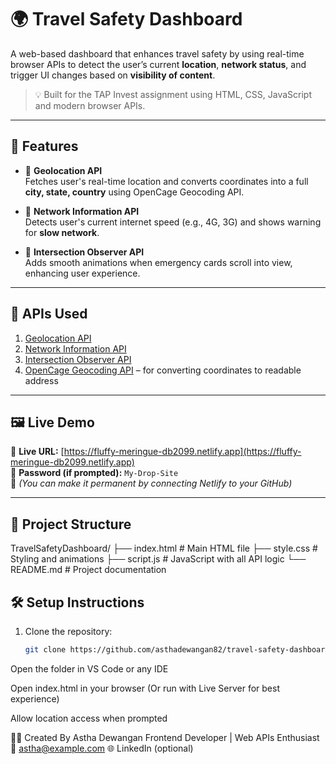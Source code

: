 # 🌍 Travel Safety Dashboard

A web-based dashboard that enhances travel safety by using real-time browser APIs to detect the user’s current **location**, **network status**, and trigger UI changes based on **visibility of content**.

> 💡 Built for the TAP Invest assignment using HTML, CSS, JavaScript and modern browser APIs.

---

## 🚀 Features

- 📍 **Geolocation API**  
  Fetches user's real-time location and converts coordinates into a full **city, state, country** using OpenCage Geocoding API.

- 📡 **Network Information API**  
  Detects user's current internet speed (e.g., 4G, 3G) and shows warning for **slow network**.

- 👀 **Intersection Observer API**  
  Adds smooth animations when emergency cards scroll into view, enhancing user experience.

---

## 🧪 APIs Used

1. [Geolocation API](https://developer.mozilla.org/en-US/docs/Web/API/Geolocation_API)  
2. [Network Information API](https://developer.mozilla.org/en-US/docs/Web/API/Network_Information_API)  
3. [Intersection Observer API](https://developer.mozilla.org/en-US/docs/Web/API/Intersection_Observer_API)  
4. [OpenCage Geocoding API](https://opencagedata.com/api) – for converting coordinates to readable address

---

## 🖼️ Live Demo

🔗 **Live URL:** [https://fluffy-meringue-db2099.netlify.app](https://fluffy-meringue-db2099.netlify.app)  
🔑 **Password (if prompted):** `My-Drop-Site`  
📌 _(You can make it permanent by connecting Netlify to your GitHub)_

---

## 📁 Project Structure

TravelSafetyDashboard/
├── index.html # Main HTML file
├── style.css # Styling and animations
├── script.js # JavaScript with all API logic
└── README.md # Project documentation

## 🛠️ Setup Instructions

1. Clone the repository:
   ```bash
   git clone https://github.com/asthadewangan82/travel-safety-dashboard.git
Open the folder in VS Code or any IDE

Open index.html in your browser
(Or run with Live Server for best experience)

Allow location access when prompted

🙋‍♀️ Created By
Astha Dewangan
Frontend Developer | Web APIs Enthusiast
📧 astha@example.com
🌐 LinkedIn (optional)
